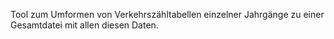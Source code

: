 Tool zum Umformen von Verkehrszähltabellen einzelner Jahrgänge zu einer Gesamtdatei mit allen diesen Daten.
